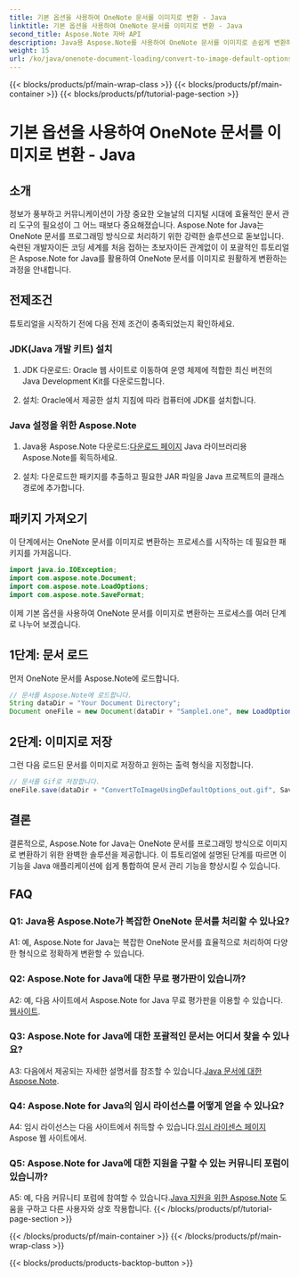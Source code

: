 ```yaml
---
title: 기본 옵션을 사용하여 OneNote 문서를 이미지로 변환 - Java
linktitle: 기본 옵션을 사용하여 OneNote 문서를 이미지로 변환 - Java
second_title: Aspose.Note 자바 API
description: Java용 Aspose.Note를 사용하여 OneNote 문서를 이미지로 손쉽게 변환하세요. 원활한 통합을 위해 이 단계별 튜토리얼을 따르세요.
weight: 15
url: /ko/java/onenote-document-loading/convert-to-image-default-options/
---
```


{{< blocks/products/pf/main-wrap-class >}}
{{< blocks/products/pf/main-container >}}
{{< blocks/products/pf/tutorial-page-section >}}

# 기본 옵션을 사용하여 OneNote 문서를 이미지로 변환 - Java

## 소개

정보가 풍부하고 커뮤니케이션이 가장 중요한 오늘날의 디지털 시대에 효율적인 문서 관리 도구의 필요성이 그 어느 때보다 중요해졌습니다. Aspose.Note for Java는 OneNote 문서를 프로그래밍 방식으로 처리하기 위한 강력한 솔루션으로 돋보입니다. 숙련된 개발자이든 코딩 세계를 처음 접하는 초보자이든 관계없이 이 포괄적인 튜토리얼은 Aspose.Note for Java를 활용하여 OneNote 문서를 이미지로 원활하게 변환하는 과정을 안내합니다.

## 전제조건

튜토리얼을 시작하기 전에 다음 전제 조건이 충족되었는지 확인하세요.

### JDK(Java 개발 키트) 설치

1. JDK 다운로드: Oracle 웹 사이트로 이동하여 운영 체제에 적합한 최신 버전의 Java Development Kit를 다운로드합니다.
   
2. 설치: Oracle에서 제공한 설치 지침에 따라 컴퓨터에 JDK를 설치합니다.

### Java 설정을 위한 Aspose.Note

1.  Java용 Aspose.Note 다운로드:[다운로드 페이지](https://releases.aspose.com/note/java/) Java 라이브러리용 Aspose.Note를 획득하세요.
   
2. 설치: 다운로드한 패키지를 추출하고 필요한 JAR 파일을 Java 프로젝트의 클래스 경로에 추가합니다.

## 패키지 가져오기

이 단계에서는 OneNote 문서를 이미지로 변환하는 프로세스를 시작하는 데 필요한 패키지를 가져옵니다.

```java
import java.io.IOException;
import com.aspose.note.Document;
import com.aspose.note.LoadOptions;
import com.aspose.note.SaveFormat;
```

이제 기본 옵션을 사용하여 OneNote 문서를 이미지로 변환하는 프로세스를 여러 단계로 나누어 보겠습니다.

## 1단계: 문서 로드

먼저 OneNote 문서를 Aspose.Note에 로드합니다.

```java
// 문서를 Aspose.Note에 로드합니다.
String dataDir = "Your Document Directory";
Document oneFile = new Document(dataDir + "Sample1.one", new LoadOptions());
```

## 2단계: 이미지로 저장

그런 다음 로드된 문서를 이미지로 저장하고 원하는 출력 형식을 지정합니다.

```java
// 문서를 Gif로 저장합니다.
oneFile.save(dataDir + "ConvertToImageUsingDefaultOptions_out.gif", SaveFormat.Gif);
```

## 결론

결론적으로, Aspose.Note for Java는 OneNote 문서를 프로그래밍 방식으로 이미지로 변환하기 위한 완벽한 솔루션을 제공합니다. 이 튜토리얼에 설명된 단계를 따르면 이 기능을 Java 애플리케이션에 쉽게 통합하여 문서 관리 기능을 향상시킬 수 있습니다.

## FAQ

### Q1: Java용 Aspose.Note가 복잡한 OneNote 문서를 처리할 수 있나요?

A1: 예, Aspose.Note for Java는 복잡한 OneNote 문서를 효율적으로 처리하여 다양한 형식으로 정확하게 변환할 수 있습니다.

### Q2: Aspose.Note for Java에 대한 무료 평가판이 있습니까?

 A2: 예, 다음 사이트에서 Aspose.Note for Java 무료 평가판을 이용할 수 있습니다.[웹사이트](https://releases.aspose.com/).

### Q3: Aspose.Note for Java에 대한 포괄적인 문서는 어디서 찾을 수 있나요?

 A3: 다음에서 제공되는 자세한 설명서를 참조할 수 있습니다.[Java 문서에 대한 Aspose.Note](https://reference.aspose.com/note/java/).

### Q4: Aspose.Note for Java의 임시 라이선스를 어떻게 얻을 수 있나요?

 A4: 임시 라이선스는 다음 사이트에서 취득할 수 있습니다.[임시 라이센스 페이지](https://purchase.aspose.com/temporary-license/)Aspose 웹 사이트에서.

### Q5: Aspose.Note for Java에 대한 지원을 구할 수 있는 커뮤니티 포럼이 있습니까?

 A5: 예, 다음 커뮤니티 포럼에 참여할 수 있습니다.[Java 지원을 위한 Aspose.Note](https://forum.aspose.com/c/note/28) 도움을 구하고 다른 사용자와 상호 작용합니다.
{{< /blocks/products/pf/tutorial-page-section >}}

{{< /blocks/products/pf/main-container >}}
{{< /blocks/products/pf/main-wrap-class >}}

{{< blocks/products/products-backtop-button >}}
